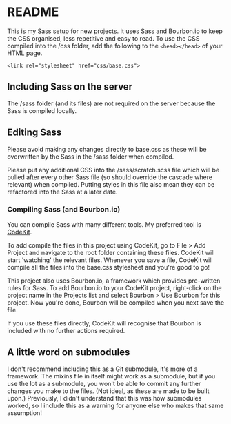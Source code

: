 # README

This is my Sass setup for new projects. It uses Sass and Bourbon.io to keep the CSS organised, less repetitive and easy to read. To use the CSS compiled into the /css folder, add the following to the `<head></head>` of your HTML page.

`<link rel="stylesheet" href="css/base.css">`

## Including Sass on the server

The /sass folder (and its files) are not required on the server because the Sass is compiled locally.

## Editing Sass

Please avoid making any changes directly to base.css as these will be overwritten by the Sass in the /sass folder when compiled.

Please put any additional CSS into the /sass/scratch.scss file which will be pulled after every other Sass file (so should override the cascade where relevant) when compiled. Putting styles in this file also mean they can be refactored into the Sass at a later date. 

### Compiling Sass (and Bourbon.io)

You can compile Sass with many different tools. My preferred tool is [CodeKit](http://incident57.com/codekit/).

To add compile the files in this project using CodeKit, go to File > Add Project and navigate to the root folder containing these files. CodeKit will start 'watching' the relevant files. Whenever you save a file, CodeKit will compile all the files into the base.css stylesheet and you're good to go!

This project also uses Bourbon.io, a framework which provides pre-written rules for Sass. To add Bourbon.io to your CodeKit project, right-click on the project name in the Projects list and select Bourbon > Use Bourbon for this project. Now you're done, Bourbon will be compiled when you next save the file.

If you use these files directly, CodeKit will recognise that Bourbon is included with no further actions required.

## A little word on submodules

I don't recommend including this as a Git submodule, it's more of a framework. The mixins file in itself might work as a submodule, but if you use the lot as a submodule, you won't be able to commit any further changes you make to the files. (Not ideal, as these are made to be built upon.) Previously, I didn't understand that this was how submodules worked, so I include this as a warning for anyone else who makes that same assumption!